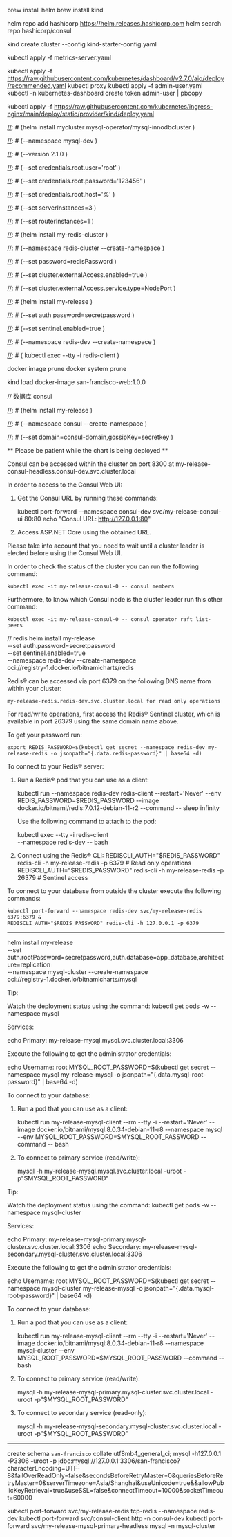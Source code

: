 brew install helm
brew install kind

[//]: # (helm repo add mysql-operator https://mysql.github.io/mysql-operator/)

[//]: # (helm repo update)

helm repo add hashicorp https://helm.releases.hashicorp.com
helm search repo hashicorp/consul



kind create cluster --config kind-starter-config.yaml


kubectl apply -f metrics-server.yaml  



kubectl apply -f https://raw.githubusercontent.com/kubernetes/dashboard/v2.7.0/aio/deploy/recommended.yaml
kubectl proxy
kubectl apply -f admin-user.yaml
kubectl -n kubernetes-dashboard create token admin-user | pbcopy



kubectl apply -f https://raw.githubusercontent.com/kubernetes/ingress-nginx/main/deploy/static/provider/kind/deploy.yaml



[//]: # (helm install consul hashicorp/consul --set global.name=consul --create-namespace --namespace consul --values consul-values.yaml)




[//]: # (helm install mysql-operator mysql-operator/mysql-operator --namespace mysql-dev --create-namespace)

[//]: # ()
[//]: # (helm install mycluster mysql-operator/mysql-innodbcluster \)

[//]: # (--namespace mysql-dev \)

[//]: # (--version 2.1.0 \)

[//]: # (--set credentials.root.user='root' \)

[//]: # (--set credentials.root.password='123456' \)

[//]: # (--set credentials.root.host='%' \)

[//]: # (--set serverInstances=3 \)

[//]: # (--set routerInstances=1 \)

[//]: # (--set tls.useSelfSigned=true)

[//]: # ()
[//]: # (nginx 不支持tcp端口转发)

[//]: # (kubectl run --rm -it myshell --image=container-registry.oracle.com/mysql/community-operator -- mysqlsh)

[//]: # ()
[//]: # (kubectl port-forward service/mycluster mysql -n mysql-dev)





[//]: # (helm install my-redis-cluster \)

[//]: # (--namespace redis-cluster --create-namespace \)

[//]: # (--set password=redisPassword \)

[//]: # (--set cluster.externalAccess.enabled=true \)

[//]: # (--set cluster.externalAccess.service.type=NodePort \)

[//]: # (oci://registry-1.docker.io/bitnamicharts/redis-cluster)

[//]: # ()
[//]: # ()
[//]: # (kubectl port-forward service/my-redis-redis-cluster tcp-redis -n redis-dev)

[//]: # ()
[//]: # ()
[//]: # (kubectl port-forward service/consul-server --namespace consul 8500:8500)

[//]: # ()
[//]: # ()
[//]: # (kubectl port-forward service/my-redis-redis-cluster --namespace redis-dev 6379:6379)

[//]: # ()
[//]: # ()
[//]: # (kubectl port-forward service/my-redis-redis-cluster-headless --namespace redis-dev 6379:6379)


[//]: # (helm install my-release \)

[//]: # (--set auth.password=secretpassword \)

[//]: # (--set sentinel.enabled=true \)

[//]: # (--namespace redis-dev --create-namespace \)

[//]: # (oci://registry-1.docker.io/bitnamicharts/redis)

[//]: # ()
[//]: # ()
[//]: # (Redis&reg; can be accessed via port 6379 on the following DNS name from within your cluster:)

[//]: # ()
[//]: # (    my-release-redis.redis-dev.svc.cluster.local for read only operations)

[//]: # ()
[//]: # (For read/write operations, first access the Redis&reg; Sentinel cluster, which is available in port 26379 using the same domain name above.)

[//]: # ()
[//]: # ()
[//]: # ()
[//]: # (To get your password run:)

[//]: # ()
[//]: # (    export REDIS_PASSWORD=$&#40;kubectl get secret --namespace redis-dev my-release-redis -o jsonpath="{.data.redis-password}" | base64 -d&#41;)

[//]: # ()
[//]: # (To connect to your Redis&reg; server:)

[//]: # ()
[//]: # (1. Run a Redis&reg; pod that you can use as a client:)

[//]: # ()
[//]: # (   kubectl run --namespace redis-dev redis-client --restart='Never'  --env REDIS_PASSWORD=$REDIS_PASSWORD  --image docker.io/bitnami/redis:7.0.12-debian-11-r2 --command -- sleep infinity)

[//]: # ()
[//]: # (   Use the following command to attach to the pod:)

[//]: # ()
[//]: # (   kubectl exec --tty -i redis-client \)

[//]: # (   --namespace redis-dev -- bash)

[//]: # ()
[//]: # (2. Connect using the Redis&reg; CLI:)

[//]: # (   REDISCLI_AUTH="$REDIS_PASSWORD" redis-cli -h my-release-redis -p 6379 # Read only operations)

[//]: # (   REDISCLI_AUTH="$REDIS_PASSWORD" redis-cli -h my-release-redis -p 26379 # Sentinel access)

[//]: # ()
[//]: # (To connect to your database from outside the cluster execute the following commands:)

[//]: # ()
[//]: # (    kubectl port-forward --namespace redis-dev svc/my-release-redis 6379:6379 &)

[//]: # (    REDISCLI_AUTH="$REDIS_PASSWORD" redis-cli -h 127.0.0.1 -p 6379)




[//]: # (kubectl port-forward --namespace redis-dev svc/my-release-redis tcp-redis)

[//]: # (kubectl port-forward service/mycluster mysql -n mysql-dev)

[//]: # (kubectl port-forward svc/consul-server http -n consul )

docker image prune
docker system prune


kind load docker-image san-francisco-web:1.0.0


// 数据库
consul

[//]: # (helm install my-release \)

[//]: # (--namespace consul --create-namespace \)

[//]: # (--set domain=consul-domain,gossipKey=secretkey \)

[//]: # (oci://registry-1.docker.io/bitnamicharts/consul)

** Please be patient while the chart is being deployed **

Consul can be accessed within the cluster on port 8300 at my-release-consul-headless.consul-dev.svc.cluster.local

In order to access to the Consul Web UI:

1. Get the Consul URL by running these commands:

   kubectl port-forward --namespace consul-dev svc/my-release-consul-ui 80:80
   echo "Consul URL: http://127.0.0.1:80"

2. Access ASP.NET Core using the obtained URL.

Please take into account that you need to wait until a cluster leader is elected before using the Consul Web UI.

In order to check the status of the cluster you can run the following command:

    kubectl exec -it my-release-consul-0 -- consul members

Furthermore, to know which Consul node is the cluster leader run this other command:

    kubectl exec -it my-release-consul-0 -- consul operator raft list-peers


// redis
helm install my-release \
--set auth.password=secretpassword \
--set sentinel.enabled=true \
--namespace redis-dev --create-namespace \
oci://registry-1.docker.io/bitnamicharts/redis

Redis&reg; can be accessed via port 6379 on the following DNS name from within your cluster:

    my-release-redis.redis-dev.svc.cluster.local for read only operations

For read/write operations, first access the Redis&reg; Sentinel cluster, which is available in port 26379 using the same domain name above.



To get your password run:

    export REDIS_PASSWORD=$(kubectl get secret --namespace redis-dev my-release-redis -o jsonpath="{.data.redis-password}" | base64 -d)

To connect to your Redis&reg; server:

1. Run a Redis&reg; pod that you can use as a client:

   kubectl run --namespace redis-dev redis-client --restart='Never'  --env REDIS_PASSWORD=$REDIS_PASSWORD  --image docker.io/bitnami/redis:7.0.12-debian-11-r2 --command -- sleep infinity

   Use the following command to attach to the pod:

   kubectl exec --tty -i redis-client \
   --namespace redis-dev -- bash

2. Connect using the Redis&reg; CLI:
   REDISCLI_AUTH="$REDIS_PASSWORD" redis-cli -h my-release-redis -p 6379 # Read only operations
   REDISCLI_AUTH="$REDIS_PASSWORD" redis-cli -h my-release-redis -p 26379 # Sentinel access

To connect to your database from outside the cluster execute the following commands:

    kubectl port-forward --namespace redis-dev svc/my-release-redis 6379:6379 &
    REDISCLI_AUTH="$REDIS_PASSWORD" redis-cli -h 127.0.0.1 -p 6379

---

helm install my-release \
--set auth.rootPassword=secretpassword,auth.database=app_database,architecture=replication \
--namespace mysql-cluster --create-namespace \
oci://registry-1.docker.io/bitnamicharts/mysql

Tip:

Watch the deployment status using the command: kubectl get pods -w --namespace mysql

Services:

echo Primary: my-release-mysql.mysql.svc.cluster.local:3306

Execute the following to get the administrator credentials:

echo Username: root
MYSQL_ROOT_PASSWORD=$(kubectl get secret --namespace mysql my-release-mysql -o jsonpath="{.data.mysql-root-password}" | base64 -d)

To connect to your database:

1. Run a pod that you can use as a client:

   kubectl run my-release-mysql-client --rm --tty -i --restart='Never' --image  docker.io/bitnami/mysql:8.0.34-debian-11-r8 --namespace mysql --env MYSQL_ROOT_PASSWORD=$MYSQL_ROOT_PASSWORD --command -- bash

2. To connect to primary service (read/write):

   mysql -h my-release-mysql.mysql.svc.cluster.local -uroot -p"$MYSQL_ROOT_PASSWORD"


Tip:

Watch the deployment status using the command: kubectl get pods -w --namespace mysql-cluster

Services:

echo Primary: my-release-mysql-primary.mysql-cluster.svc.cluster.local:3306
echo Secondary: my-release-mysql-secondary.mysql-cluster.svc.cluster.local:3306

Execute the following to get the administrator credentials:

echo Username: root
MYSQL_ROOT_PASSWORD=$(kubectl get secret --namespace mysql-cluster my-release-mysql -o jsonpath="{.data.mysql-root-password}" | base64 -d)

To connect to your database:

1. Run a pod that you can use as a client:

   kubectl run my-release-mysql-client --rm --tty -i --restart='Never' --image  docker.io/bitnami/mysql:8.0.34-debian-11-r8 --namespace mysql-cluster --env MYSQL_ROOT_PASSWORD=$MYSQL_ROOT_PASSWORD --command -- bash

2. To connect to primary service (read/write):

   mysql -h my-release-mysql-primary.mysql-cluster.svc.cluster.local -uroot -p"$MYSQL_ROOT_PASSWORD"

3. To connect to secondary service (read-only):

   mysql -h my-release-mysql-secondary.mysql-cluster.svc.cluster.local -uroot -p"$MYSQL_ROOT_PASSWORD"

---
create schema `san-francisco` collate utf8mb4_general_ci;
mysql -h127.0.0.1 -P3306 -uroot -p
jdbc:mysql://127.0.0.1:3306/san-francisco?characterEncoding=UTF-8&failOverReadOnly=false&secondsBeforeRetryMaster=0&queriesBeforeRetryMaster=0&serverTimezone=Asia/Shanghai&useUnicode=true&&allowPublicKeyRetrieval=true&useSSL=false&connectTimeout=10000&socketTimeout=60000


kubectl port-forward svc/my-release-redis tcp-redis --namespace redis-dev
kubectl port-forward svc/consul-client http -n consul-dev
kubectl port-forward svc/my-release-mysql-primary-headless mysql -n mysql-cluster